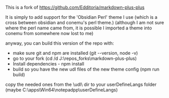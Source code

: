 This is a fork of https://github.com/Edditoria/markdown-plus-plus

It is simply to add support for the 'Obsidian Perl' theme I use (which is a cross between obsidian and conemu's perl theme.)
(although I am not sure where the perl name came from, it is possible I imported a theme into conemu from somewhere now lost to me)

anyway, you can build this version of the repo with:
- make sure git and npm are installed (git --version, node -v)
- go to your fork (cd /d J:\repos\_forks\markdown-plus-plus)
- Install dependencies - npm install
- build so you have the new udl files of the new theme config (npm run build)

copy the needed ones from the \udl\ dir to your userDefineLangs folder (maybe C:\apps\Win64\notepadpp\userDefineLangs)


